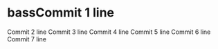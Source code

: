 # bassCommit 1 line
Commit 2 line
Commit 3 line
Commit 4 line
Commit 5 line
Commit 6 line
Commit 7 line
